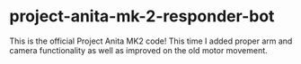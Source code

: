 # project-anita-mk-2-responder-bot

This is the official Project Anita MK2 code! This time I added proper arm and camera functionality as well as improved on the old motor movement.
